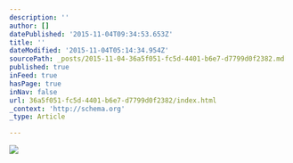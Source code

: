 ```yaml
---
description: ''
author: []
datePublished: '2015-11-04T09:34:53.653Z'
title: ''
dateModified: '2015-11-04T05:14:34.954Z'
sourcePath: _posts/2015-11-04-36a5f051-fc5d-4401-b6e7-d7799d0f2382.md
published: true
inFeed: true
hasPage: true
inNav: false
url: 36a5f051-fc5d-4401-b6e7-d7799d0f2382/index.html
_context: 'http://schema.org'
_type: Article

---
```

![](https://the-grid-user-content.s3-us-west-2.amazonaws.com/3aabdea0-4346-46a2-a97f-378940dd4f7f.png)